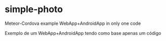 # simple-photo

Meteor-Cordova example WebApp+AndroidApp in only one code

Exemplo de um WebApp+AndroidApp tendo como base apenas um código
